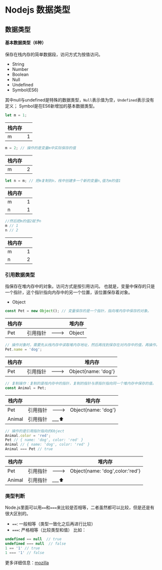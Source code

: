 # Nodejs 数据类型

## 数据类型

#### 基本数据类型（6种）
保存在栈内存的简单数据段，访问方式为按值访问。
- String
- Number
- Boolean
- Null
- Undefined
- Symbol(ES6)

其中null与undefined是特殊的数据类型，`Null`表示值为空，`Undefined`表示没有定义；
Symbol是在ES6新增加的基本数据类型。

```javascript
let m = 1;
```

|栈内存||
|--|--|
| m | 1 |

```javascript
m = 2; // 操作的是变量m中实际保存的值
```
|栈内存||
|--|--|
| m | 2 |

```javascript
let n = m; // 把m复制到n，栈中创建多一个新的变量n,值为m的值1
```
|栈内存||
|--|--|
| m | 1 |
| n | 1 |

```javascript
//然后把m的值2赋予n
m // 1
n // 2
```
|栈内存||
|--|--|
| m | 1 |
| n | 2 |


### 引用数据类型
指保存在堆内存中的对象。访问方式是按引用访问。
也就是，变量中保存的只是一个指针，这个指针指向内存中的另一个位置，该位置保存着对象。

- Object

```javascript
const Pet = new Object(); // 变量保存的是一个指针，指向堆内存中保存的对象。
```
|栈内存|||堆内存|
|--|--|--|--|
|Pet|引用指针|--->|Object|

```javascript
// 操作对象时，需要先从栈内存中读取堆内存地址，然后再找到保存在对内存中的值，再操作。
Pet.name = 'dog';
```
|栈内存|||堆内存|
|--|--|--|--|
|Pet|引用指针|--->|Object{name: 'dog'}|

```javascript
// 复制操作：复制的是栈内存中的指针，复制的指针与原指针指向同一个堆内存中保存的值。
const Animal = Pet;
```
|栈内存|||堆内存|
|--|--|--|--|
|Pet|引用指针|--->|Object{name: 'dog'}|
|Animal|引用指针|___⬆||

```javascript
// 操作的是引用指针指向的Object
Animal.color = 'red';
Pet // { name: 'dog', color: 'red' }
Animal // { name: 'dog', color: 'red' }
Animal === Pet // true
```
|栈内存|||堆内存|
|--|--|--|--|
|Pet|引用指针|--->|Object{name: 'dog',color:'red'}|
|Animal|引用指针|___⬆||

### 类型判断

Node.js里面可以用`==`和`===`来比较是否相等，二者虽然都可以比较，但是还是有很大区别的。
- `==`: 一般相等（类型一致化之后再进行比较）
- `===`: 严格相等（比较类型和值）
比如：
```javascript
undefined == null  // true
undefined === null  // false
1 == '1' // true
1 === '1' // false
```
更多详细信息：[mozilla](https://developer.mozilla.org/zh-TW/docs/Web/JavaScript/Equality_comparisons_and_sameness)